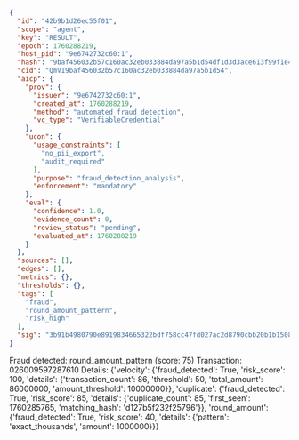 ```json
{
  "id": "42b9b1d26ec55f01",
  "scope": "agent",
  "key": "RESULT",
  "epoch": 1760288219,
  "host_pid": "9e6742732c60:1",
  "hash": "9baf456032b57c160ac32eb033884da97a5b1d54df1d3d3ace613f99f1e4ee4e",
  "cid": "QmV19baf456032b57c160ac32eb033884da97a5b1d54",
  "aicp": {
    "prov": {
      "issuer": "9e6742732c60:1",
      "created_at": 1760288219,
      "method": "automated_fraud_detection",
      "vc_type": "VerifiableCredential"
    },
    "ucon": {
      "usage_constraints": [
        "no_pii_export",
        "audit_required"
      ],
      "purpose": "fraud_detection_analysis",
      "enforcement": "mandatory"
    },
    "eval": {
      "confidence": 1.0,
      "evidence_count": 0,
      "review_status": "pending",
      "evaluated_at": 1760288219
    }
  },
  "sources": [],
  "edges": [],
  "metrics": {},
  "thresholds": {},
  "tags": [
    "fraud",
    "round_amount_pattern",
    "risk_high"
  ],
  "sig": "3b91b4980790e8919834665322bdf758cc47fd027ac2d8790cbb20b1b1508c11"
}
```

Fraud detected: round_amount_pattern (score: 75)
Transaction: 026009597287610
Details: {'velocity': {'fraud_detected': True, 'risk_score': 100, 'details': {'transaction_count': 86, 'threshold': 50, 'total_amount': 86000000, 'amount_threshold': 10000000}}, 'duplicate': {'fraud_detected': True, 'risk_score': 85, 'details': {'duplicate_count': 85, 'first_seen': 1760285765, 'matching_hash': 'd127b5f232f25796'}}, 'round_amount': {'fraud_detected': True, 'risk_score': 40, 'details': {'pattern': 'exact_thousands', 'amount': 1000000}}}
